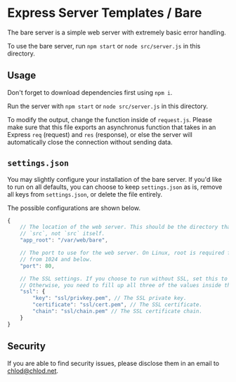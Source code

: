 # Express Server Templates / Bare
The bare server is a simple web server with extremely basic error handling.

To use the bare server, run `npm start` or `node src/server.js` in this directory.

## Usage
Don't forget to download dependencies first using `npm i`.

Run the server with `npm start` or `node src/server.js` in this directory.

To modify the output, change the function inside of `request.js`. Please make sure that this file exports an asynchronus function that takes in an Express `req` (request) and `res` (response), or else the server will automatically close the connection without sending data.

## `settings.json`
You may slightly configure your installation of the bare server. If you'd like to run on all defaults, you can choose to keep `settings.json` as is, remove all keys from `settings.json`, or delete the file entirely. 

The possible configurations are shown below.
```js
{
    // The location of the web server. This should be the directory that contains
    // `src`, not `src` itself.
    "app_root": "/var/web/bare",

    // The port to use for the web server. On Linux, root is required for any port
    // from 1024 and below.
    "port": 80,

    // The SSL settings. If you choose to run without SSL, set this to false.
    // Otherwise, you need to fill up all three of the values inside this object.
    "ssl": {
        "key": "ssl/privkey.pem", // The SSL private key.
        "certificate": "ssl/cert.pem", // The SSL certificate.
        "chain": "ssl/chain.pem" // The SSL certificate chain.
    }
}
```

## Security
If you are able to find security issues, please disclose them in an email to [chlod@chlod.net](mailto:chlod@chlod.net).